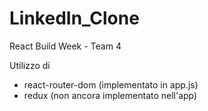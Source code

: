 # LinkedIn_Clone

React Build Week - Team 4

Utilizzo di

-   react-router-dom (implementato in app.js)
-   redux (non ancora implementato nell'app)
